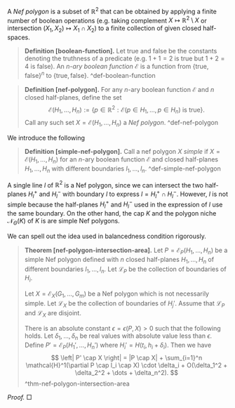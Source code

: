 A _Nef polygon_ is a subset of $\mathbb{R}^2$ that can be obtained by applying a finite number of boolean operations (e.g. taking complement $X \mapsto \mathbb{R}^2 \setminus X$ or intersection $(X_1, X_2) \mapsto X_1 \cap X_2$) to a finite collection of given closed half-spaces.

> __Definition [boolean-function].__ Let $\textsf{true}$ and $\textsf{false}$ be the constants denoting the truthness of a predicate (e.g. $1+1=2$ is $\textsf{true}$ but $1 + 2 = 4$ is $\textsf{false}$). An _$n$-ary boolean function_ $\mathcal{E}$ is a function from $\left\{ \textsf{true}, \textsf{false} \right\}^n$ to $\left\{ \textsf{true}, \textsf{false} \right\}$.
> ^def-boolean-function

> __Definition [nef-polygon].__ For any $n$-ary boolean function $\mathcal{E}$ and $n$ closed half-planes, define the set 
$$
\mathcal{E}(H_1, \dots, H_n) := \left\{ p \in \mathbb{R}^2 : \mathcal{E}(p \in H_1, \dots,p \in H_n) \text{ is } \textsf{true} \right\}.
$$
> Call any such set $X = \mathcal{E}(H_1, \dots, H_n)$ a _Nef polygon_.
> ^def-nef-polygon

We introduce the following 

> __Definition [simple-nef-polygon].__ Call a nef polygon $X$ _simple_ if $X = \mathcal{E}(H_1, \dots, H_n)$ for an $n$-ary boolean function $\mathcal{E}$ and closed half-planes $H_1, \dots, H_n$ with different boundaries $l_1, \dots, l_n$.
> ^def-simple-nef-polygon

A single line $l$ of $\mathbb{R}^2$ is a Nef polygon, since we can intersect the two half-planes $H_l^+$ and $H_l^-$ with boundary $l$ to express $l = H_l^+ \cap H_l^-$. However, $l$ is not simple because the half-planes $H_l^+$ and $H_l^-$ used in the expression of $l$ use the same boundary. On the other hand, the cap $K$ and the polygon niche $\mathcal{N}_\Theta(K)$ of $K$ is are simple Nef polygons. 

We can spell out the idea used in balancedness condition rigorously.

> __Theorem [nef-polygon-intersection-area].__ Let $P = \mathcal{E}_P(H_1, \dots, H_n)$ be a simple Nef polygon defined with $n$ closed half-planes $H_1, \dots, H_n$ of different boundaries $l_1, \dots, l_n$. Let $\mathcal{L}_P$ be the collection of boundaries of $H_i$.
> 
> Let $X = \mathcal{E}_X(G_1, \dots, G_m)$ be a Nef polygon which is not necessarily simple. Let $\mathcal{L}_X$ be the collection of boundaries of $H_j'$. Assume that $\mathcal{L}_P$ and $\mathcal{L}_X$ are disjoint.
> 
> There is an absolute constant $\epsilon = \epsilon(P, X) > 0$ such that the following holds. Let $\delta_1, \dots, \delta_n$ be real values with absolute value less than $\epsilon$. Define $P' = \mathcal{E}_P(H_1', \dots, H_n')$ where $H_i' = H(t_i, h_i + \delta_i)$. Then we have
$$
\left| P' \cap X \right| = |P \cap X| + \sum_{i=1}^n \mathcal{H}^1(\partial P \cap l_i \cap X) \cdot \delta_i + O(\delta_1^2 + \delta_2^2 + \dots + \delta_n^2).
$$
> ^thm-nef-polygon-intersection-area

_Proof._  □